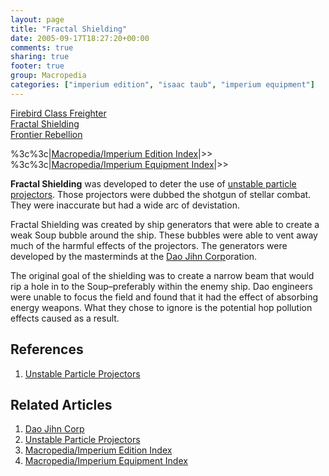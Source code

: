 ```yaml
---
layout: page
title: "Fractal Shielding"
date: 2005-09-17T18:27:20+00:00
comments: true
sharing: true
footer: true
group: Macropedia
categories: ["imperium edition", "isaac taub", "imperium equipment"]
---
```

<div class='row'>
	<div class='col-md-4'><a href='/macropedia/firebird-class-freighter'>Firebird Class Freighter</a></div>
	<div class='col-md-4'><a href='/macropedia/fractal-shielding'>Fractal Shielding</a></div>
	<div class='col-md-4'><a href='/macropedia/frontier-rebellion'>Frontier Rebellion</a></div>
</div>


%3c%3c|[Macropedia/Imperium Edition Index](/macropedia/imperium-edition-index)|>>
%3c%3c|[Macropedia/Imperium Equipment Index](/macropedia/imperium-equipment-index)|>>

**Fractal Shielding** was developed to deter the use of [unstable particle projectors](/macropedia/unstable-particle-projectors). Those projectors were dubbed the shotgun of stellar combat. They were inaccurate but had a wide arc of devistation.

Fractal Shielding was created by ship generators that were able to create a weak Soup bubble around the ship. These bubbles were able to vent away much of the harmful effects of the projectors. The generators were developed by the masterminds at the [Dao Jihn Corp](/macropedia/dao-jihn-corp)oration.

The original goal of the shielding was to create a narrow beam that would rip a hole in to the Soup&ndash;preferably within the enemy ship. Dao engineers were unable to focus the field and found that it had the effect of absorbing energy weapons. What they chose to ignore is the potential hop pollution effects caused as a result.

## References
1. [Unstable Particle Projectors](/macropedia/unstable-particle-projectors)

## Related Articles

1. [Dao Jihn Corp](/macropedia/dao-jihn-corp)
2. [Unstable Particle Projectors](/macropedia/unstable-particle-projectors)
3. [Macropedia/Imperium Edition Index](/macropedia/imperium-edition-index)
4. [Macropedia/Imperium Equipment Index](/macropedia/imperium-equipment-index)


  